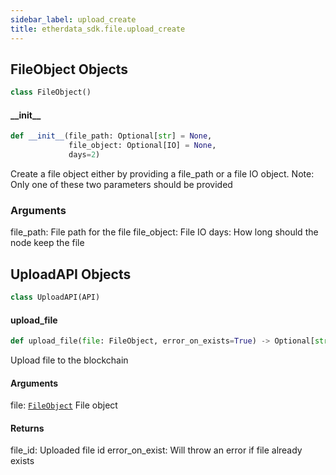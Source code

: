 ```yaml
---
sidebar_label: upload_create
title: etherdata_sdk.file.upload_create
---
```


## FileObject Objects

```python
class FileObject()
```

#### \_\_init\_\_

```python
def __init__(file_path: Optional[str] = None,
             file_object: Optional[IO] = None,
             days=2)
```

Create a file object either by providing a file_path or a file IO object.
Note: Only one of these two parameters should be provided

### Arguments

file_path: File path for the file
file_object: File IO
days: How long should the node keep the file

## UploadAPI Objects

```python
class UploadAPI(API)
```

#### upload\_file

```python
def upload_file(file: FileObject, error_on_exists=True) -> Optional[str]
```

Upload file to the blockchain
#### Arguments

file: [`FileObject`](#fileobject-objects) File object

 #### Returns

file_id: Uploaded file id
error_on_exist: Will throw an error if file already exists

